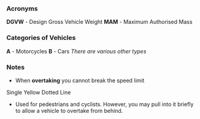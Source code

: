 ### Acronyms
**DGVW** - Design Gross Vehicle Weight
**MAM** - Maximum Authorised Mass

### Categories of Vehicles
**A** - Motorcycles
**B** - Cars
*There are various other types*

### Notes
- When **overtaking** you cannot break the speed limit

Single Yellow Dotted Line
- Used for pedestrians and cyclists. However, you may pull into it briefly to allow a vehicle to overtake from behind.
